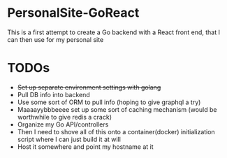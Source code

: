 # PersonalSite-GoReact
 
This is a first attempt to create a Go backend with a React front end, that I can then use for my personal site

# TODOs
-  ~~Set up separate environment settings with golang~~
-  Pull DB info into backend
-  Use some sort of ORM to pull info (hoping to give graphql a try)
-  Maaaayybbbeeee set up some sort of caching mechanism (would be worthwhile to give redis a crack)
-  Organize my Go API/controllers
-  Then I need to shove all of this onto a container(docker) initialization script where I can just build it at will
-  Host it somewhere and point my hostname at it
